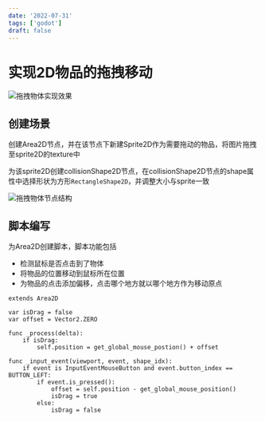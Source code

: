 ```yaml
---
date: '2022-07-31'
tags: ['godot']
draft: false
---
```


# 实现2D物品的拖拽移动

<img src="https://cdn.ipfsscan.io/weibo/large/005ZoLfCgy1hqi552tja0j30mo0fmjs8.jpg" data-id="20240608185121" alt="拖拽物体实现效果" />

## 创建场景

创建Area2D节点，并在该节点下新建Sprite2D作为需要拖动的物品，将图片拖拽至sprite2D的texture中

为该sprite2D创建collisionShape2D节点，在collisionShape2D节点的shape属性中选择形状为方形`RectangleShape2D`，并调整大小与sprite一致

<img src="https://cdn.ipfsscan.io/weibo/large/005ZoLfCgy1hqi55bfygoj308q03ujrp.jpg" data-id="20240608185135" alt="拖拽物体节点结构" />

## 脚本编写

为Area2D创建脚本，脚本功能包括

- 检测鼠标是否点击到了物体
- 将物品的位置移动到鼠标所在位置
- 为物品的点击添加偏移，点击哪个地方就以哪个地方作为移动原点

```godot
extends Area2D

var isDrag = false
var offset = Vector2.ZERO

func _process(delta):
    if isDrag:
        self.position = get_global_mouse_postion() + offset

func _input_event(viewport, event, shape_idx):
    if event is InputEventMouseButton and event.button_index == BUTTON_LEFT:
        if event.is_pressed():
            offset = self.position - get_global_mouse_position()
            isDrag = true
        else:
            isDrag = false
```